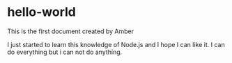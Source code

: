 # hello-world
This is the first document created by Amber

I just started to learn this knowledge of Node.js and I hope I can like it.
I can do everything but i can not do anything.
